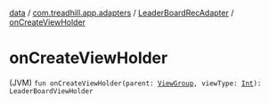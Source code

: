 [data](../../index.md) / [com.treadhill.app.adapters](../index.md) / [LeaderBoardRecAdapter](index.md) / [onCreateViewHolder](./on-create-view-holder.md)

# onCreateViewHolder

(JVM) `fun onCreateViewHolder(parent: `[`ViewGroup`](https://developer.android.com/reference/android/view/ViewGroup.html)`, viewType: `[`Int`](https://kotlinlang.org/api/latest/jvm/stdlib/kotlin/-int/index.html)`): LeaderBoardViewHolder`